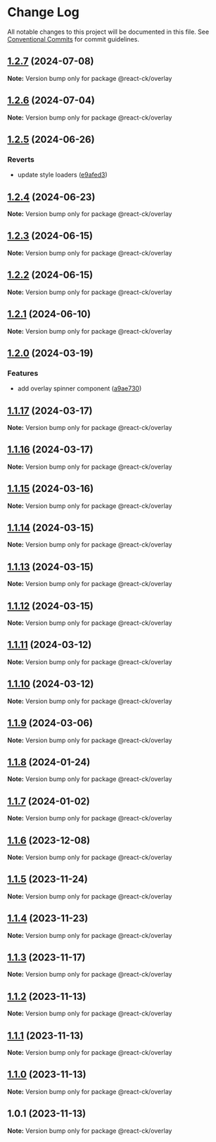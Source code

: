 # Change Log

All notable changes to this project will be documented in this file.
See [Conventional Commits](https://conventionalcommits.org) for commit guidelines.

## [1.2.7](https://github.com/abelflopes/react-ck/compare/@react-ck/overlay@1.2.6...@react-ck/overlay@1.2.7) (2024-07-08)

**Note:** Version bump only for package @react-ck/overlay





## [1.2.6](https://github.com/abelflopes/react-ck/compare/@react-ck/overlay@1.2.5...@react-ck/overlay@1.2.6) (2024-07-04)

**Note:** Version bump only for package @react-ck/overlay





## [1.2.5](https://github.com/abelflopes/react-ck/compare/@react-ck/overlay@1.2.4...@react-ck/overlay@1.2.5) (2024-06-26)


### Reverts

* update style loaders ([e9afed3](https://github.com/abelflopes/react-ck/commit/e9afed309e7893e95b4b02cceb7e9636670740b8))



## [1.2.4](https://github.com/abelflopes/react-ck/compare/@react-ck/overlay@1.2.3...@react-ck/overlay@1.2.4) (2024-06-23)

**Note:** Version bump only for package @react-ck/overlay





## [1.2.3](https://github.com/abelflopes/react-ck/compare/@react-ck/overlay@1.2.2...@react-ck/overlay@1.2.3) (2024-06-15)

**Note:** Version bump only for package @react-ck/overlay





## [1.2.2](https://github.com/abelflopes/react-ck/compare/@react-ck/overlay@1.2.1...@react-ck/overlay@1.2.2) (2024-06-15)

**Note:** Version bump only for package @react-ck/overlay





## [1.2.1](https://github.com/abelflopes/react-ck/compare/@react-ck/overlay@1.2.0...@react-ck/overlay@1.2.1) (2024-06-10)

**Note:** Version bump only for package @react-ck/overlay





## [1.2.0](https://github.com/abelflopes/react-ck/compare/@react-ck/overlay@1.1.17...@react-ck/overlay@1.2.0) (2024-03-19)


### Features

* add overlay spinner component ([a9ae730](https://github.com/abelflopes/react-ck/commit/a9ae73046b61b1dc5a97e24340070d1b812dde14))



## [1.1.17](https://github.com/abelflopes/react-ck/compare/@react-ck/overlay@1.1.16...@react-ck/overlay@1.1.17) (2024-03-17)

**Note:** Version bump only for package @react-ck/overlay





## [1.1.16](https://github.com/abelflopes/react-ck/compare/@react-ck/overlay@1.1.15...@react-ck/overlay@1.1.16) (2024-03-17)

**Note:** Version bump only for package @react-ck/overlay





## [1.1.15](https://github.com/abelflopes/react-ck/compare/@react-ck/overlay@1.1.14...@react-ck/overlay@1.1.15) (2024-03-16)

**Note:** Version bump only for package @react-ck/overlay





## [1.1.14](https://github.com/abelflopes/react-ck/compare/@react-ck/overlay@1.1.13...@react-ck/overlay@1.1.14) (2024-03-15)

**Note:** Version bump only for package @react-ck/overlay





## [1.1.13](https://github.com/abelflopes/react-ck/compare/@react-ck/overlay@1.1.12...@react-ck/overlay@1.1.13) (2024-03-15)

**Note:** Version bump only for package @react-ck/overlay





## [1.1.12](https://github.com/abelflopes/react-ck/compare/@react-ck/overlay@1.1.11...@react-ck/overlay@1.1.12) (2024-03-15)

**Note:** Version bump only for package @react-ck/overlay





## [1.1.11](https://github.com/abelflopes/react-ck/compare/@react-ck/overlay@1.1.10...@react-ck/overlay@1.1.11) (2024-03-12)

**Note:** Version bump only for package @react-ck/overlay





## [1.1.10](https://github.com/abelflopes/react-ck/compare/@react-ck/overlay@1.1.9...@react-ck/overlay@1.1.10) (2024-03-12)

**Note:** Version bump only for package @react-ck/overlay





## [1.1.9](https://github.com/abelflopes/react-ck/compare/@react-ck/overlay@1.1.8...@react-ck/overlay@1.1.9) (2024-03-06)

**Note:** Version bump only for package @react-ck/overlay





## [1.1.8](https://github.com/abelflopes/react-ck/compare/@react-ck/overlay@1.1.7...@react-ck/overlay@1.1.8) (2024-01-24)

**Note:** Version bump only for package @react-ck/overlay





## [1.1.7](https://github.com/abelflopes/react-ck/compare/@react-ck/overlay@1.1.6...@react-ck/overlay@1.1.7) (2024-01-02)

**Note:** Version bump only for package @react-ck/overlay





## [1.1.6](https://github.com/abelflopes/react-ck/compare/@react-ck/overlay@1.1.5...@react-ck/overlay@1.1.6) (2023-12-08)

**Note:** Version bump only for package @react-ck/overlay





## [1.1.5](https://github.com/abelflopes/react-ck/compare/@react-ck/overlay@1.1.4...@react-ck/overlay@1.1.5) (2023-11-24)

**Note:** Version bump only for package @react-ck/overlay





## [1.1.4](https://github.com/abelflopes/react-ck/compare/@react-ck/overlay@1.1.3...@react-ck/overlay@1.1.4) (2023-11-23)

**Note:** Version bump only for package @react-ck/overlay





## [1.1.3](https://github.com/abelflopes/react-ck/compare/@react-ck/overlay@1.1.2...@react-ck/overlay@1.1.3) (2023-11-17)

**Note:** Version bump only for package @react-ck/overlay





## [1.1.2](https://github.com/abelflopes/react-ck/compare/@react-ck/overlay@1.1.1...@react-ck/overlay@1.1.2) (2023-11-13)

**Note:** Version bump only for package @react-ck/overlay





## [1.1.1](https://github.com/abelflopes/react-ck/compare/@react-ck/overlay@1.1.0...@react-ck/overlay@1.1.1) (2023-11-13)

**Note:** Version bump only for package @react-ck/overlay





## [1.1.0](https://github.com/abelflopes/react-ck/compare/@react-ck/overlay@1.0.1...@react-ck/overlay@1.1.0) (2023-11-13)

**Note:** Version bump only for package @react-ck/overlay





## 1.0.1 (2023-11-13)

**Note:** Version bump only for package @react-ck/overlay
